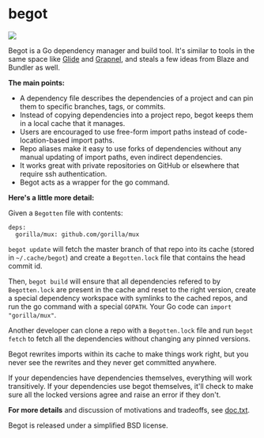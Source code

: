 # begot

[![](https://ci.solanolabs.com:443/solanolabs/begot/badges/155480.png)](https://ci.solanolabs.com:443/solanolabs/begot/suites/155480)

Begot is a Go dependency manager and build tool. It's similar to tools in the
same space like [Glide] and [Grapnel], and steals a few ideas from Blaze and
Bundler as well.

[Glide]: https://github.com/Masterminds/glide
[Grapnel]: https://github.com/eanderton/grapnel

**The main points:**

- A dependency file describes the dependencies of a project and can pin them to
  specific branches, tags, or commits.
- Instead of copying dependencies into a project repo, begot keeps them in a
  local cache that it manages.
- Users are encouraged to use free-form import paths instead of
  code-location-based import paths.
- Repo aliases make it easy to use forks of dependencies without any manual
  updating of import paths, even indirect dependencies.
- It works great with private repositories on GitHub or elsewhere that require
  ssh authentication.
- Begot acts as a wrapper for the go command.

**Here's a little more detail:**

Given a `Begotten` file with contents:

```
deps:
  gorilla/mux: github.com/gorilla/mux
```

`begot update` will fetch the master branch of that repo into its cache (stored
in `~/.cache/begot`) and create a `Begotten.lock` file that contains the head
commit id.

Then, `begot build` will ensure that all dependencies refered to by
`Begotten.lock` are present in the cache and reset to the right version, create
a special dependency workspace with symlinks to the cached repos, and run the go
command with a special `GOPATH`. Your Go code can `import "gorilla/mux"`.

Another developer can clone a repo with a `Begotten.lock` file and run `begot
fetch` to fetch all the dependencies without changing any pinned versions.

Begot rewrites imports within its cache to make things work right, but you never
see the rewrites and they never get committed anywhere.

If your dependencies have dependencies themselves, everything will work
transitively. If your dependencies use begot themselves, it'll check to make
sure all the locked versions agree and raise an error if they don't.

**For more details** and discussion of motivations and tradeoffs, see
[doc.txt](doc.txt).


Begot is released under a simplified BSD license.
